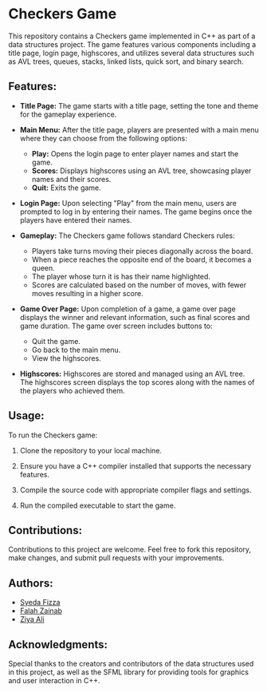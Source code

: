 # Checkers Game

This repository contains a Checkers game implemented in C++ as part of a data structures project. The game features various components including a title page, login page, highscores, and utilizes several data structures such as AVL trees, queues, stacks, linked lists, quick sort, and binary search.

## Features:

- **Title Page:** The game starts with a title page, setting the tone and theme for the gameplay experience.

- **Main Menu:** After the title page, players are presented with a main menu where they can choose from the following options:
  - **Play:** Opens the login page to enter player names and start the game.
  - **Scores:** Displays highscores using an AVL tree, showcasing player names and their scores.
  - **Quit:** Exits the game.

- **Login Page:** Upon selecting "Play" from the main menu, users are prompted to log in by entering their names. The game begins once the players have entered their names.

- **Gameplay:** The Checkers game follows standard Checkers rules:
  - Players take turns moving their pieces diagonally across the board.
  - When a piece reaches the opposite end of the board, it becomes a queen.
  - The player whose turn it is has their name highlighted.
  - Scores are calculated based on the number of moves, with fewer moves resulting in a higher score.

- **Game Over Page:** Upon completion of a game, a game over page displays the winner and relevant information, such as final scores and game duration. The game over screen includes buttons to:
  - Quit the game.
  - Go back to the main menu.
  - View the highscores.

- **Highscores:** Highscores are stored and managed using an AVL tree. The highscores screen displays the top scores along with the names of the players who achieved them.

## Usage:

To run the Checkers game:

1. Clone the repository to your local machine.
   
2. Ensure you have a C++ compiler installed that supports the necessary features.
   
3. Compile the source code with appropriate compiler flags and settings.
   
4. Run the compiled executable to start the game.

## Contributions:

Contributions to this project are welcome. Feel free to fork this repository, make changes, and submit pull requests with your improvements.

## Authors:

- [Syeda Fizza](https://github.com/SFizzaR) 
- [Falah Zainab](https://github.com/FalahZainab)
- [Ziya Ali](https://github.com/ziyyaa1)

## Acknowledgments:

Special thanks to the creators and contributors of the data structures used in this project, as well as the SFML library for providing tools for graphics and user interaction in C++.
